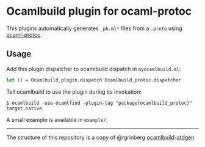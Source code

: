 # Ocamlbuild plugin for ocaml-protoc

This plugins automatically generates `_pb.ml*` files from a `.proto` using
[ocaml-protoc](https://github.com/mransan/ocaml-protoc).

## Usage

Add this plugin dispatcher to ocamlbuild dispatch in `myocamlbuild.ml`:

```ocaml
let () = Ocamlbuild_plugin.dispatch Ocamlbuild_protoc.dispatcher
```

Tell ocamlbuild to use the plugin during its invokation:

```
$ ocamlbuild -use-ocamlfind -plugin-tag "package(ocamlbuild_protoc)" target.native
```

A small example is available in `example/`.

-------------------------------------------------------------------------------

The structure of this repository is a copy of @rgrinberg
[ocamlbuild-atdgen](https://github.com/rgrinberg/ocamlbuild-atdgen)

